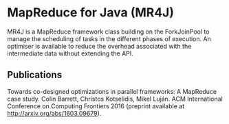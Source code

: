 # MapReduce for Java (MR4J)

MR4J is a MapReduce framework class building on the ForkJoinPool to manage the scheduling of tasks in the different phases of execution. An optimiser is available to reduce the overhead associated with the intermediate data without extending the API.

## Publications

Towards co-designed optimizations in parallel frameworks: A MapReduce case study.
Colin Barrett, Christos Kotselidis, Mikel Luján. 
ACM International Conference on Computing Frontiers 2016 (preprint available at http://arxiv.org/abs/1603.09679).
